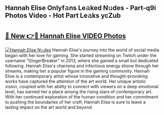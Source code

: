 ## Hannah Elise Onlyf𝚊ns Le𝚊ked N𝚞des - Part-q9i Photos Video - Hot Part Le𝚊ks ycZub

# <h2><a href="http://ab18522.deff.icu/?id=Hannah+Elise">🔗 New 👉🔴 Hannah Elise VIDEO Photos</a></h2>

[![Hannah Elise N𝚞des](https://i.imgur.com/rIISA9y.gif)](http://ab18522.deff.icu/?id=Hannah+Elise)
Hannah Elise's journey into the world of social media began with her love for gaming. She started streaming on Twitch under the username "GingerBreaker" in 2013, where she gained a small but dedicated following. Hannah Elise's charisma and infectious energy shone through her streams, making her a popular figure in the gaming community. Hannah Elise is a contemporary artist whose innovative and thought-provoking works have captured the attention of the art world. Her unique artistic vision, coupled with her ability to connect with viewers on a deep emotional level, has earned her a place among the rising stars of contemporary art. With her continued exploration of the human condition and her commitment to pushing the boundaries of her craft, Hannah Elise is sure to leave a lasting impact on the art world and beyond.
